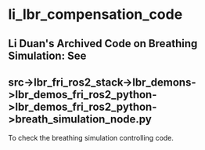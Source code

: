 # li_lbr_compensation_code

Li Duan's Archived Code on Breathing Simulation:
See 
---------------------------------------------------
src->lbr_fri_ros2_stack->lbr_demons->lbr_demos_fri_ros2_python->lbr_demos_fri_ros2_python->breath_simulation_node.py
---------------------------------------------------
To check the breathing simulation controlling code.